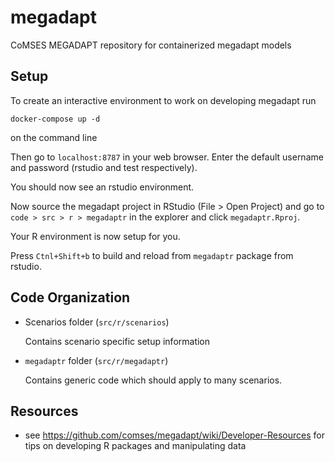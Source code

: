 # megadapt

CoMSES MEGADAPT repository for containerized megadapt models

## Setup

To create an interactive environment to work on developing megadapt run

```
docker-compose up -d
```

on the command line

Then go to `localhost:8787` in your web browser. Enter the default username
and password (rstudio and test respectively).

You should now see an rstudio environment.

Now source the megadapt project in RStudio (File > Open Project) and go to
`code > src > r > megadaptr` in the explorer and click `megadaptr.Rproj`.

Your R environment is now setup for you.

Press `Ctnl+Shift+b` to build and reload from `megadaptr` package from rstudio.

## Code Organization

- Scenarios folder (`src/r/scenarios`)

  Contains scenario specific setup information
- `megadaptr` folder (`src/r/megadaptr`)

  Contains generic code which should apply to many scenarios.

## Resources

- see https://github.com/comses/megadapt/wiki/Developer-Resources for tips on developing R packages and manipulating data
